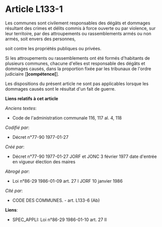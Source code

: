 # Article L133-1

Les communes sont civilement responsables des dégâts et dommages résultant des crimes et délits commis à force ouverte ou par
violence, sur leur territoire, par des attroupements ou rassemblements armés ou non armés, soit envers des personnes,

soit contre les propriétés publiques ou privées. 

Si les attroupements ou rassemblements ont été formés d'habitants de plusieurs communes, chacune d'elles est responsable des
dégâts et dommages causés, dans la proportion fixée par les tribunaux de l'ordre judiciaire [**]compétence[**]. 

Les dispositions du présent article ne sont pas applicables lorsque les dommages causés sont le résultat d'un fait de guerre.

**Liens relatifs à cet article**

_Anciens textes_:

  - Code de l'administration communale 116, 117 al. 4, 118

_Codifié par_:

  - Décret n°77-90 1977-01-27

_Créé par_:

  - Décret n°77-90 1977-01-27 JORF et JONC 3 février 1977 date d'entrée en vigueur élection des maires

_Abrogé par_:

  - Loi n°86-29 1986-01-09 art. 27 I JORF 10 janvier 1986

_Cité par_:

  - CODE DES COMMUNES. - art. L133-6 (Ab)

**Liens**:

  - SPEC_APPLI: Loi n°86-29 1986-01-10 art. 27 II

